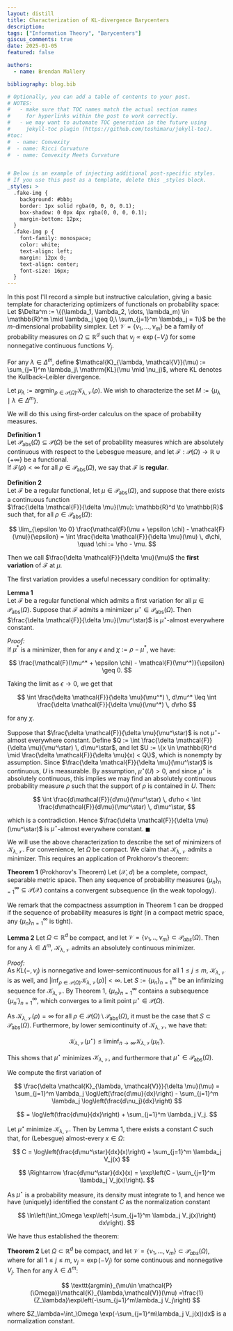 ```yaml
---
layout: distill
title: Characterization of KL-divergence Barycenters
description:
tags: ["Information Theory", "Barycenters"]
giscus_comments: true
date: 2025-01-05
featured: false

authors:
  - name: Brendan Mallery

bibliography: blog.bib

# Optionally, you can add a table of contents to your post.
# NOTES:
#   - make sure that TOC names match the actual section names
#     for hyperlinks within the post to work correctly.
#   - we may want to automate TOC generation in the future using
#     jekyll-toc plugin (https://github.com/toshimaru/jekyll-toc).
#toc:
#  - name: Convexity
#  - name: Ricci Curvature
#  - name: Convexity Meets Curvature


# Below is an example of injecting additional post-specific styles.
# If you use this post as a template, delete this _styles block.
_styles: >
  .fake-img {
    background: #bbb;
    border: 1px solid rgba(0, 0, 0, 0.1);
    box-shadow: 0 0px 4px rgba(0, 0, 0, 0.1);
    margin-bottom: 12px;
  }
  .fake-img p {
    font-family: monospace;
    color: white;
    text-align: left;
    margin: 12px 0;
    text-align: center;
    font-size: 16px;
  }
---
```


In this post I'll record a simple but instructive calculation, giving a basic template for characterizing optimizers of functionals on probability space: Let $\Delta^m := \{(\lambda_1, \lambda_2, \dots, \lambda_m) \in \mathbb{R}^m \mid \lambda_j \geq 0,\ \sum_{j=1}^m \lambda_j = 1\}$ be the $m$-dimensional probability simplex. Let $\mathcal{V} = \{\nu_1, \dots, \nu_m\}$ be a family of probability measures on $\Omega \subseteq \mathbb{R}^d$ such that $\nu_j \propto \exp(-V_j)$ for some nonnegative continuous functions $V_j$. 

For any $\lambda \in \Delta^m$, define 
$\mathcal{K}_{\lambda, \mathcal{V}}(\mu) := \sum_{j=1}^m \lambda_j\ \mathrm{KL}(\mu \mid \nu_j)$, 
where $\mathrm{KL}$ denotes the Kullback–Leibler divergence. 

Let $\mu_\lambda := \operatorname*{argmin}_{\rho \in \mathcal{P}(\Omega)} \mathcal{K}_{\lambda, \mathcal{V}}(\rho)$. We wish to characterize the set 
$M := \{\mu_\lambda \mid \lambda \in \Delta^m\}$. 

We will do this using first-order calculus on the space of probability measures.


**Definition 1**  
Let $\mathcal{P}_{\text{abs}}(\Omega) \subseteq \mathcal{P}(\Omega)$ be the set of probability measures which are absolutely continuous with respect to the Lebesgue measure, and let $\mathcal{F} : \mathcal{P}(\Omega) \to \mathbb{R} \cup \{+\infty\}$ be a functional.  
If $\mathcal{F}(\rho) < \infty$ for all $\rho \in \mathcal{P}_{\text{abs}}(\Omega)$, we say that $\mathcal{F}$ is **regular**.

**Definition 2**  
Let $\mathcal{F}$ be a regular functional, let $\mu \in \mathcal{P}_{\text{abs}}(\Omega)$, and suppose that there exists a continuous function  
$\frac{\delta \mathcal{F}}{\delta \mu}(\mu): \mathbb{R}^d \to \mathbb{R}$ such that, for all $\rho \in \mathcal{P}_{\text{abs}}(\Omega)$:

$$
\lim_{\epsilon \to 0} \frac{\mathcal{F}(\mu + \epsilon \chi) - \mathcal{F}(\mu)}{\epsilon} = \int \frac{\delta \mathcal{F}}{\delta \mu}(\mu) \, d\chi, \quad \chi := \rho - \mu.
$$

Then we call $\frac{\delta \mathcal{F}}{\delta \mu}(\mu)$ the **first variation** of $\mathcal{F}$ at $\mu$.

The first variation provides a useful necessary condition for optimality:

**Lemma 1**  
Let $\mathcal{F}$ be a regular functional which admits a first variation for all $\mu \in \mathcal{P}_{\text{abs}}(\Omega)$. Suppose that $\mathcal{F}$ admits a minimizer $\mu^\star \in \mathcal{P}_{\text{abs}}(\Omega)$. Then $\frac{\delta \mathcal{F}}{\delta \mu}(\mu^\star)$ is $\mu^\star$-almost everywhere constant.

*Proof:*  
If $\mu^*$ is a minimizer, then for any $\epsilon$ and $\chi := \rho - \mu^*$, we have:

$$
\frac{\mathcal{F}(\mu^* + \epsilon \chi) - \mathcal{F}(\mu^*)}{\epsilon} \geq 0.
$$

Taking the limit as $\epsilon \rightarrow 0$, we get that

$$
\int \frac{\delta \mathcal{F}}{\delta \mu}(\mu^*) \, d\mu^* \leq \int \frac{\delta \mathcal{F}}{\delta \mu}(\mu^*) \, d\rho
$$

for any $\chi$. 

Suppose that $\frac{\delta \mathcal{F}}{\delta \mu}(\mu^\star)$ is not $\mu^\star$-almost everywhere constant. Define $Q := \int \frac{\delta \mathcal{F}}{\delta \mu}(\mu^\star) \, d\mu^\star$, and let $U := \{x \in \mathbb{R}^d \mid \frac{\delta \mathcal{F}}{\delta \mu}(x) < Q\}$, which is nonempty by assumption. Since $\frac{\delta \mathcal{F}}{\delta \mu}(\mu^\star)$ is continuous, $U$ is measurable. By assumption, $\mu^\star(U) > 0$, and since $\mu^\star$ is absolutely continuous, this implies we may find an absolutely continuous probability measure $\rho$ such that the support of $\rho$ is contained in $U$. Then:


$$
\int \frac{d\mathcal{F}}{d\mu}(\mu^\star) \, d\rho < \int \frac{d\mathcal{F}}{d\mu}(\mu^\star) \, d\mu^\star,
$$

which is a contradiction. Hence $\frac{\delta \mathcal{F}}{\delta \mu}(\mu^\star)$ is $\mu^\star$-almost everywhere constant. $\blacksquare$


We will use the above characterization to describe the set of minimizers of $\mathcal{K}_{\lambda, \mathcal{V}}$. For convenience, let $\Omega$ be compact. We claim that $\mathcal{K}_{\lambda, \mathcal{V}}$ admits a minimizer. This requires an application of Prokhorov's theorem:



**Theorem 1** (Prokhorov's Theorem) Let $(\mathcal{X},d)$ be a complete, compact, separable metric space. Then any sequence of probability measures $\{\mu_n\}_{n=1}^\infty\subseteq \mathcal{P}(\mathcal{X})$ contains a convergent subsequence (in the weak topology).


We remark that the compactness assumption in Theorem 1 can be dropped if the sequence of probability measures is *tight* (in a compact metric space, any $\{\mu_n\}_{n=1}^\infty$ is tight).

**Lemma 2** Let $\Omega\subset \mathbb{R}^d$ be compact, and let $\mathcal{V}=\{\nu_1,..,\nu_m\}\subset \mathcal{P}_{abs}(\Omega)$. Then for any $\lambda\in\Delta^m$, $\mathcal{K}_{\lambda,\mathcal{V}}$ admits an absolutely continuous minimizer.

*Proof:*  
As $KL(-, \nu_j)$ is nonnegative and lower-semicontinuous for all $1 \leq j \leq m$, $\mathcal{K}_{\lambda, \mathcal{V}}$ is as well, and $|\inf_{\rho \in \mathcal{P}(\Omega)} \mathcal{K}_{\lambda, \mathcal{V}}(\rho)| < \infty$. Let $S := \{\mu_n\}_{n=1}^\infty$ be an infimizing sequence for $\mathcal{K}_{\lambda, \mathcal{V}}$. By Theorem 1, $\{\mu_n\}_{n=1}^\infty$ contains a subsequence $\{\mu_n'\}_{n=1}^\infty$, which converges to a limit point $\mu^\star \in \mathcal{P}(\Omega)$. 

As $\mathcal{K}_{\lambda, \mathcal{V}}(\rho) = \infty$ for all $\rho \in \mathcal{P}(\Omega) \setminus \mathcal{P}_{\text{abs}}(\Omega)$, it must be the case that $S \subset \mathcal{P}_{\text{abs}}(\Omega)$. Furthermore, by lower semicontinuity of $\mathcal{K}_{\lambda, \mathcal{V}}$, we have that:

$$
\mathcal{K}_{\lambda, \mathcal{V}}(\mu^\star) \leq \liminf_{n \to \infty} \mathcal{K}_{\lambda, \mathcal{V}}(\mu_n').
$$

This shows that $\mu^\star$ minimizes $\mathcal{K}_{\lambda, \mathcal{V}}$, and furthermore that $\mu^\star \in \mathcal{P}_{\text{abs}}(\Omega)$.

We compute the first variation of

$$
\frac{\delta \mathcal{K}_{\lambda, \mathcal{V}}}{\delta \mu}(\mu) = \sum_{j=1}^m \lambda_j \log\left(\frac{d\mu}{dx}\right) - \sum_{j=1}^m \lambda_j \log\left(\frac{d\nu_j}{dx}\right)
$$

$$
= \log\left(\frac{d\mu}{dx}\right) + \sum_{j=1}^m \lambda_j V_j.
$$

Let $\mu^\star$ minimize $\mathcal{K}_{\lambda, \mathcal{V}}$. Then by Lemma 1, there exists a constant $C$ such that, for (Lebesgue) almost-every $x \in \Omega$:

$$
C = \log\left(\frac{d\mu^\star}{dx}(x)\right) + \sum_{j=1}^m \lambda_j V_j(x)
$$

$$
\Rightarrow \frac{d\mu^\star}{dx}(x) = \exp\left(C - \sum_{j=1}^m \lambda_j V_j(x)\right).
$$

As $\mu^\star$ is a probability measure, its density must integrate to 1, and hence we have (uniquely) identified the constant $C$ as the normalization constant

$$
\ln\left(\int_\Omega \exp\left(-\sum_{j=1}^m \lambda_j V_j(x)\right) dx\right).
$$

We have thus established the theorem:


**Theorem 2** Let $\Omega\subset \mathbb{R}^d$ be compact, and let $\mathcal{V}=\{\nu_1,...,\nu_m\}\subset \mathcal{P}_{abs}(\Omega)$, where for all $1\leq j\leq m$, $\nu_j\propto \exp(-V_j)$ for some continuous and nonnegative $V_j$. Then for any $\lambda\in\Delta^m$:

$$
\texttt{argmin}_{\mu\in \mathcal{P}(\Omega)}\mathcal{K}_{\lambda,\mathcal{V}}(\mu) =\frac{1}{Z_\lambda}\exp\left(-\sum_{j=1}^m\lambda_j V_j\right)
$$

where $Z_\lambda=\int_\Omega \exp(-\sum_{j=1}^m\lambda_j V_j(x))dx$ is a normalization constant.

